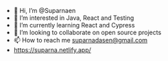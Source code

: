 - 👋 Hi, I’m @Suparnaen
- 👀 I’m interested in Java, React and Testing
- 🌱 I’m currently learning React and Cypress
- 💞️ I’m looking to collaborate on open source projects
- 📫 How to reach me suparnadasen@gmail.com
-    https://suparna.netlify.app/

<!---
Suparnaen/Suparnaen is a ✨ special ✨ repository because its `README.md` (this file) appears on your GitHub profile.
You can click the Preview link to take a look at your changes.
--->
